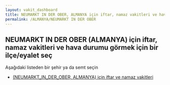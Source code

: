 ```yaml
---
layout: vakit_dashboard
title: NEUMARKT IN DER OBER, ALMANYA için iftar, namaz vakitleri ve hava durumu - ilçe/eyalet seç
permalink: /ALMANYA/NEUMARKT IN DER OBER
---
```


## NEUMARKT IN DER OBER (ALMANYA) için iftar, namaz vakitleri ve hava durumu  görmek için bir ilçe/eyalet seç

Aşağıdaki listeden bir şehir ya da semt seçin

* [ (NEUMARKT_IN_DER_OBER, ALMANYA) için iftar ve namaz vakitleri](/ALMANYA/NEUMARKT_IN_DER_OBER/)

<script type="text/javascript">
  var GLOBAL_COUNTRY = 'ALMANYA';
  var GLOBAL_CITY = 'NEUMARKT IN DER OBER';
  var GLOBAL_STATE = 'NEUMARKT IN DER OBER';
</script>
